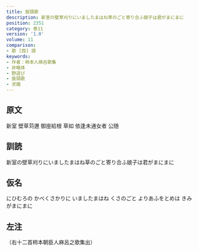 ```yaml
---
title: 旋頭歌
description: 新室の壁草刈りにいましたまはね草のごと寄り合ふ娘子は君がまにまに
position: 2351
category: 巻11
version: '1.0'
volume: 11
comparison:
- 歌 [西] 謌
keywords:
- 作者：柿本人麻呂歌集
- 非略体
- 野遊び
- 旋頭歌
- 求婚
---
```


## 原文

新室 壁草苅邇 御座給根 草如 依逢未通女者 公随

## 訓読

新室の壁草刈りにいましたまはね草のごと寄り合ふ娘子は君がまにまに

## 仮名

にひむろの かべくさかりに いましたまはね くさのごと よりあふをとめは きみがまにまに

## 左注

（右十二首柿本朝臣人麻呂之歌集出）
